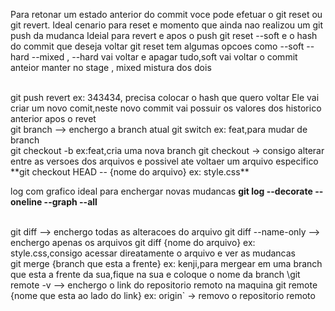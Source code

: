 
Para retonar um estado anterior do commit voce pode efetuar o git reset ou git revert.
Ideal cenario para  reset e momento que ainda nao realizou um git push da mudanca
Ideial para revert e apos o push 
git reset --soft e o hash do commit que deseja voltar 
git reset tem algumas opcoes como --soft --hard --mixed ,  --hard vai voltar e apagar tudo,soft vai voltar o commit anteior  manter  no stage , mixed mistura dos dois

</br>
git push revert <hash> ex: 343434, precisa colocar  o hash que quero voltar
Ele vai criar um novo comit,neste novo commit vai possuir os valores dos historico  anterior apos o revet 

</br>
git branch --> enchergo a branch atual
git switch <nome da branch> ex: feat,para mudar de branch
</br>
git checkout -b <none branch> ex:feat,cria uma nova branch
git checkout -> consigo alterar entre as versoes dos arquivos e possivel ate voltaer um arquivo especifico
**git checkout HEAD -- {nome do arquivo} ex: style.css**
</br>

log com grafico ideal para enchergar novas mudancas 
**git log --decorate --oneline --graph --all**

</br>
git diff --> enchergo todas as alteracoes do arquivo
git diff --name-only --> enchergo apenas os arquivos
git diff {nome do arquivo} ex: style.css,consigo acessar direatamente o arquivo e ver as mudancas
</br>
 git merge {branch que esta a frente} ex: kenji,para mergear em uma branch que esta a frente da sua,fique na sua e coloque o nome da branch
 \git remote -v --> enchergo o link do repositorio remoto na maquina
 git remote {nome que esta ao lado do link} ex: origin` -> removo o repositorio remoto

